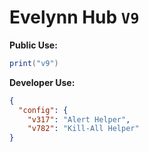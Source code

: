 # Evelynn Hub `V9`
**Public Use:**
```lua
print("v9")
```

**Developer Use:**
```json
{
  "config": {
    "v317": "Alert Helper",
    "v782": "Kill-All Helper"
}
```
